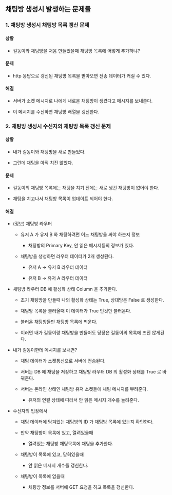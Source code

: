 ## **채팅방 생성시 발생하는 문제들**

### **1. 채팅방 생성시 채팅방 목록 갱신 문제**

#### **상황**

- 길동이와 채팅방을 처음 만들었을때 채팅방 목록에 어떻게 추가하냐?

#### **문제**

- http 응답으로 갱신된 채팅방 목록을 받아오면 전송 데이터가 커질 수 있다.

#### **해결**

- 서버가 소켓 메시지로 나에게 새로운 채팅방이 생겼다고 메시지를 보내준다.

- 이 메시지를 수신하면 채팅방 배열을 갱신한다.

### **2. 채팅방 생성시 수신자의 채팅방 목록 갱신 문제**

#### **상황**

- 내가 길동이와 채팅방을 새로 만들었다.

- 그런데 채팅을 아직 치진 않았다.

#### **문제**

- 길동이의 채팅방 목록에는 채팅을 치기 전에는 새로 생긴 채팅방이 없어야 한다.

- 채팅을 치고나서 채팅방 목록이 업데이트 되어야 한다.

#### **해결**

- (정보) 채팅방 라우터

    + 유저 A 가 유저 B 와 채팅하려면 어느 채팅방을 써야 하는지 정보

        * 채팅방의 Primary Key, 안 읽은 메시지등의 정보가 있다.

    + 채팅방을 생성하면 라우터 데이터가 2개 생성된다.

        * 유저 A -> 유저 B 라우터 데이터

        * 유저 B -> 유저 A 라우터 데이터

- 채팅방 라우터 DB 에 활성화 상태 Column 을 추가한다.

    + 초기 채팅방을 만들때 나의 활성화 상태는 True, 상대방은 False 로 생성한다.

    + 채팅방 목록을 불러올때 이 데이터가 True 인것만 불러온다.

    + 불러온 채팅방들만 채팅방 목록에 띄운다.

    + 이러면 내가 길동이랑 채팅방을 만들어도 당장은 길동이의 목록에 뜨진 않게된다.

- 내가 길동이한테 메시지를 보내면?

    + 채팅 데이터가 소켓통신으로 서버에 전송된다.

    + 서버는 DB 에 채팅을 저장하고 채팅방 라우터 DB 의 활성화 상태를 True 로 바꿔준다.

    + 서버는 온라인 상태인 채팅방 유저 소켓들에 채팅 메시지를 뿌려준다.

        * 유저의 연결 상태에 따라서 안 읽은 메시지 개수를 늘려준다.

- 수신자의 입장에서

    + 채팅 데이터에 담겨있는 채팅방의 ID 가 채팅방 목록에 있는지 확인한다.

    + 만약 채팅방이 목록에 있고, 열려있을때

        * 열려있는 채팅방 채팅목록에 채팅을 추가한다.

    + 채팅방이 목록에 있고, 닫혀있을때

        * 안 읽은 메시지 개수를 갱신한다.

    + 채팅방이 목록에 없을때

        * 채팅방 정보를 서버에 GET 요청을 하고 목록을 갱신한다.

